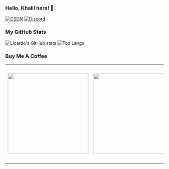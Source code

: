 ### Hello, Khalil here! 👋

[![CSDN](https://img.shields.io/badge/CSDN-Khalil%E4%B8%89%E7%9C%81-orange)](https://blog.csdn.net/qq_33884853?type=blog)
[![Discord](https://img.shields.io/badge/Discord-khalil_c-blue)](https://discordapp.com/users/1046144860115177593)

### My GitHub Stats
![Licardo's GitHub stats](https://github-readme-stats.vercel.app/api?username=Yudaotor&show_icons=true)
![Top Langs](https://github-readme-stats.vercel.app/api/top-langs/?username=Yudaotor&layout=compact) 
### Buy Me A Coffee
<table>
  <tr>
    <td><img width="256" src="https://github.com/Yudaotor/Yudaotor/assets/87225219/b7f19af0-0b90-4daa-88ab-c505ad587d03" /></td>
    <td><img width="256" src="https://github.com/Yudaotor/Yudaotor/assets/87225219/c8689d76-d96a-4d7a-bbe2-6cbc625edaca" /></td>
    <td>
        <img width="256" src="https://github.com/Yudaotor/Yudaotor/assets/87225219/6c69d708-f6d8-416c-ad5c-11b7ceb2b7c0" />
        <a href="https://www.paypal.com/paypalme/Yudaotor"><p align="center">Sponsor me on PayPal</p></a>
    </td>
  </tr>
</table>
 


